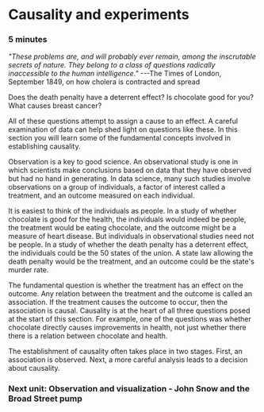 # Causality and experiments
### 5 minutes
*"These problems are, and will probably ever remain, among the inscrutable secrets of nature. They belong to a class of questions radically inaccessible to the human intelligence."* ---The Times of London, September 1849, on how cholera is contracted and spread

Does the death penalty have a deterrent effect? Is chocolate good for you? What causes breast cancer?

All of these questions attempt to assign a cause to an effect. A careful examination of data can help shed light on questions like these. In this section you will learn some of the fundamental concepts involved in establishing causality.

Observation is a key to good science. An observational study is one in which scientists make conclusions based on data that they have observed but had no hand in generating. In data science, many such studies involve observations on a group of individuals, a factor of interest called a treatment, and an outcome measured on each individual.

It is easiest to think of the individuals as people. In a study of whether chocolate is good for the health, the individuals would indeed be people, the treatment would be eating chocolate, and the outcome might be a measure of heart disease. But individuals in observational studies need not be people. In a study of whether the death penalty has a deterrent effect, the individuals could be the 50 states of the union. A state law allowing the death penalty would be the treatment, and an outcome could be the state's murder rate.

The fundamental question is whether the treatment has an effect on the outcome. Any relation between the treatment and the outcome is called an association. If the treatment causes the outcome to occur, then the association is causal. Causality is at the heart of all three questions posed at the start of this section. For example, one of the questions was whether chocolate directly causes improvements in health, not just whether there there is a relation between chocolate and health.

The establishment of causality often takes place in two stages. First, an association is observed. Next, a more careful analysis leads to a decision about causality.

### Next unit: Observation and visualization - John Snow and the Broad Street pump
